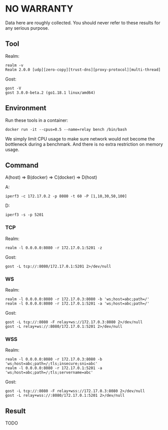 # NO WARRANTY

Data here are roughly collected. You should never refer to these results for any serious purpose.

## Tool

Realm:

```shell
realm -v
Realm 2.0.0 [udp][zero-copy][trust-dns][proxy-protocol][multi-thread]
```

Gost:

```shell
gost -V
gost 3.0.0-beta.2 (go1.18.1 linux/amd64)
```

## Environment

Run these tools in a container:

```shell
docker run -it --cpus=0.5 --name=relay bench /bin/bash
```

We simply limit CPU usage to make sure network would not become the bottleneck during a benchmark. And there is no extra restriction on memory usage.

## Command

A(host) => B(docker) => C(docker) => D(host)

A:

```shell
iperf3 -c 172.17.0.2 -p 8080 -t 60 -P [1,10,30,50,100]
```

D:

```shell
iperf3 -s -p 5201
```

### TCP

Realm:

```shell
realm -l 0.0.0.0:8080 -r 172.17.0.1:5201 -z
```

Gost:

```shell
gost -L tcp://:8080/172.17.0.1:5201 2>/dev/null
```

### WS

Realm:

```shell
realm -l 0.0.0.0:8080 -r 172.17.0.3:8080 -b 'ws;host=abc;path=/'
realm -l 0.0.0.0:8080 -r 172.17.0.1:5201 -a 'ws;host=abc;path=/'
```

Gost:

```shell
gost -L tcp://:8080 -F relay+ws://172.17.0.3:8080 2>/dev/null
gost -L relay+ws://:8080/172.17.0.1:5201 2>/dev/null
```

### WSS

Realm:

```shell
realm -l 0.0.0.0:8080 -r 172.17.0.3:8080 -b 'ws;host=abc;path=/;tls;insecure;sni=abc'
realm -l 0.0.0.0:8080 -r 172.17.0.1:5201 -a 'ws;host=abc;path=/;tls;servername=abc'
```

Gost:

```shell
gost -L tcp://:8080 -F relay+wss://172.17.0.3:8080 2>/dev/null
gost -L relay+wss://:8080/172.17.0.1:5201 2>/dev/null
```

## Result

TODO
